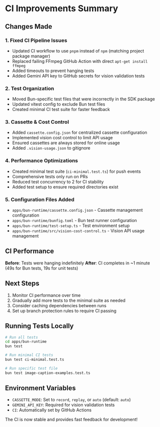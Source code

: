 # CI Improvements Summary

## Changes Made

### 1. **Fixed CI Pipeline Issues**
- Updated CI workflow to use `pnpm` instead of `npm` (matching project package manager)
- Replaced failing FFmpeg GitHub Action with direct `apt-get install ffmpeg`
- Added timeouts to prevent hanging tests
- Added Gemini API key to GitHub secrets for vision validation tests

### 2. **Test Organization**
- Moved Bun-specific test files that were incorrectly in the SDK package
- Updated vitest config to exclude Bun test files
- Created minimal CI test suite for faster feedback

### 3. **Cassette & Cost Control**
- Added `cassette.config.json` for centralized cassette configuration
- Implemented vision cost control to limit API usage
- Ensured cassettes are always stored for online usage
- Added `.vision-usage.json` to gitignore

### 4. **Performance Optimizations**
- Created minimal test suite (`ci-minimal.test.ts`) for push events
- Comprehensive tests only run on PRs
- Reduced test concurrency to 2 for CI stability
- Added test setup to ensure required directories exist

### 5. **Configuration Files Added**
- `apps/bun-runtime/cassette.config.json` - Cassette management configuration
- `apps/bun-runtime/bunfig.toml` - Bun test runner configuration
- `apps/bun-runtime/test-setup.ts` - Test environment setup
- `apps/bun-runtime/src/vision-cost-control.ts` - Vision API usage management

## CI Performance

**Before**: Tests were hanging indefinitely
**After**: CI completes in ~1 minute (49s for Bun tests, 19s for unit tests)

## Next Steps

1. Monitor CI performance over time
2. Gradually add more tests to the minimal suite as needed
3. Consider caching dependencies between runs
4. Set up branch protection rules to require CI passing

## Running Tests Locally

```bash
# Run all tests
cd apps/bun-runtime
bun test

# Run minimal CI tests
bun test ci-minimal.test.ts

# Run specific test file
bun test image-caption-examples.test.ts
```

## Environment Variables

- `CASSETTE_MODE`: Set to `record`, `replay`, or `auto` (default: `auto`)
- `GEMINI_API_KEY`: Required for vision validation tests
- `CI`: Automatically set by GitHub Actions

The CI is now stable and provides fast feedback for development!